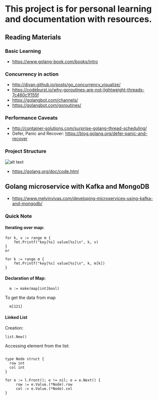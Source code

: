 # This project is for personal learning and documentation with resources. 

## Reading Materials

### Basic Learning
*  https://www.golang-book.com/books/intro

### Concurrency in action 
*  http://divan.github.io/posts/go_concurrency_visualize/
*  https://codeburst.io/why-goroutines-are-not-lightweight-threads-7c460c1f155f
*  https://golangbot.com/channels/
*  https://golangbot.com/goroutines/

### Performance Caveats 
*  http://container-solutions.com/surprise-golang-thread-scheduling/
* Defer, Panic and Recover: https://blog.golang.org/defer-panic-and-recover
### Project Structure

![alt text](https://github.com/nanofaroque/golang_basics/blob/master/project_structure.png)

* https://golang.org/doc/code.html

## Golang microservice with Kafka and MongoDB 
* https://www.melvinvivas.com/developing-microservices-using-kafka-and-mongodb/

### Quick Note
#### Iterating over map:

   ```
   for k, v := range m { 
       fmt.Printf("key[%s] value[%s]\n", k, v)
   }
   or
   
   for k := range m {
       fmt.Printf("key[%s] value[%s]\n", k, m[k])
   }
   ```
   
#### Declaration of Map:
   ```
     m := make(map[int]bool)
   ```
   To get the data from map
   ```cassandraql
     m[121]
   ```
#### Linked List 
   Creation:
    
    list.New() 
    
   Accessing element from the list:
   ```cassandraql

   type Node struct {
	 row int
	 col int
   }

   for e := l.Front(); e != nil; e = e.Next() {
   		row := e.Value.(*Node).row
   		col := e.Value.(*Node).col
   }
   ``` 